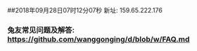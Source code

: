 ##2018年09月28日07时12分07秒 新址: 159.65.222.176
### 兔友常见问题及解答: https://github.com/wanggonging/d/blob/w/FAQ.md
